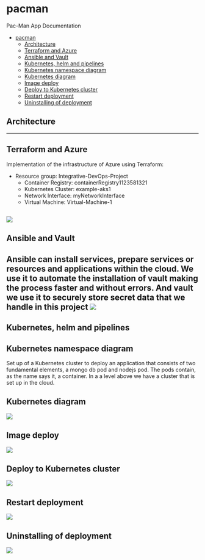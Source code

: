 # pacman
Pac-Man App Documentation

- [pacman](#pacman)
  - [Architecture](#architecture)
  - [Terraform and Azure](#terraform-and-azure)
  - [Ansible and Vault](#ansible-and-vault)
  - [Kubernetes, helm and pipelines](#kubernetes-helm-and-pipelines)
  - [Kubernetes namespace diagram](#kubernetes-namespace-diagram)
  - [Kubernetes diagram](#kubernetes-diagram)
  - [Image deploy](#image-deploy)
  - [Deploy to Kubernetes cluster](#deploy-to-kubernetes-cluster)
  - [Restart deployment](#restart-deployment)
  - [Uninstalling of deployment](#uninstalling-of-deployment)


## Architecture

---

## Terraform and Azure
Implementation of the infrastructure of Azure using Terraform:
- Resource group: Integrative-DevOps-Project
  - Container Registry: containerRegistry1123581321
  - Kubernetes Cluster: example-aks1
  - Network Interface: myNetworkInterface
  - Virtual Machine: Virtual-Machine-1

![](./img/06_terraform.png)
---

## Ansible and Vault

Ansible can install services, prepare services or resources and applications within the cloud. We use it to automate the installation of vault making the process faster and without errors.
And vault we use it to securely store secret data that we handle in this project
![](./img/vault%20.png)
---


## Kubernetes, helm and pipelines

## Kubernetes namespace diagram

Set up of a Kubernetes cluster to deploy an application that consists of two fundamental elements, a mongo db pod and nodejs pod. The pods contain, as the name says it, a container. In a a level above we have a cluster that is set up in the cloud.

## Kubernetes diagram

![](./img/01_diagram_namespace_pacman.png)

## Image deploy

![](./img/02_image_deploy.png)

## Deploy to Kubernetes cluster

![](./img/03_deploy_kubernetes.png)

## Restart deployment

![](./img/04_restart_pods.png)

## Uninstalling of deployment

![](./img/05_Uninstall.png)

